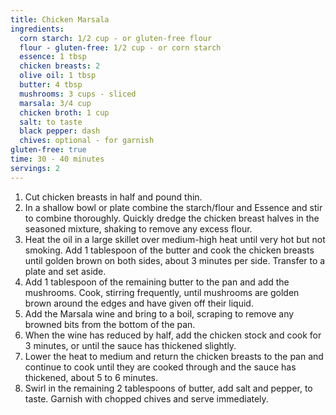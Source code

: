 ```yaml
---
title: Chicken Marsala 
ingredients:
  corn starch: 1/2 cup - or gluten-free flour
  flour - gluten-free: 1/2 cup - or corn starch
  essence: 1 tbsp
  chicken breasts: 2
  olive oil: 1 tbsp
  butter: 4 tbsp
  mushrooms: 3 cups - sliced
  marsala: 3/4 cup
  chicken broth: 1 cup
  salt: to taste
  black pepper: dash
  chives: optional - for garnish
gluten-free: true
time: 30 - 40 minutes
servings: 2
---
```


1. Cut chicken breasts in half and pound thin.
2. In a shallow bowl or plate combine the starch/flour and Essence and stir to 
   combine thoroughly. Quickly dredge the chicken breast halves in the seasoned
   mixture, shaking to remove any excess flour.
3. Heat the oil in a large skillet over medium-high heat until very hot but not
   smoking. Add 1 tablespoon of the butter and cook the chicken breasts until 
   golden brown on both sides, about 3 minutes per side. Transfer to a plate 
   and set aside. 
4. Add 1 tablespoon of the remaining butter to the pan and add  the mushrooms. 
   Cook, stirring frequently, until mushrooms are golden brown around the edges
   and have given off their liquid.
5. Add the Marsala wine and bring to a boil, scraping to remove any browned 
   bits from the bottom of the pan. 
6. When the wine has reduced by half, add the chicken stock and cook for 3 
   minutes, or until the sauce has thickened slightly.
7. Lower the heat to medium and return the chicken breasts to the pan and 
    continue to cook until they are cooked through and the sauce has thickened,
    about 5 to 6 minutes. 
8. Swirl in the remaining 2 tablespoons of butter, add salt and pepper, to 
   taste. Garnish with chopped chives and serve immediately.

